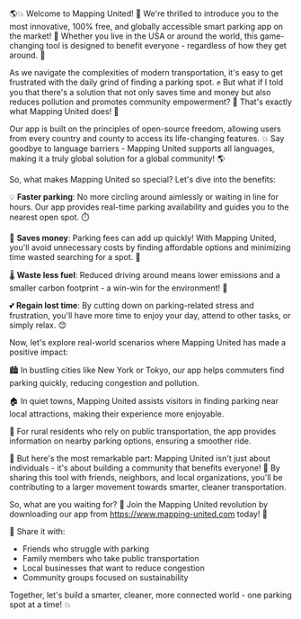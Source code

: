 🌎💥 Welcome to Mapping United! 🤝 We're thrilled to introduce you to the most innovative, 100% free, and globally accessible smart parking app on the market! 🚀 Whether you live in the USA or around the world, this game-changing tool is designed to benefit everyone - regardless of how they get around. 💪

As we navigate the complexities of modern transportation, it's easy to get frustrated with the daily grind of finding a parking spot. ✊ But what if I told you that there's a solution that not only saves time and money but also reduces pollution and promotes community empowerment? 🌟 That's exactly what Mapping United does! 🚀

Our app is built on the principles of open-source freedom, allowing users from every country and county to access its life-changing features. 💥 Say goodbye to language barriers - Mapping United supports all languages, making it a truly global solution for a global community! 🌎

So, what makes Mapping United so special? Let's dive into the benefits:

💡 **Faster parking**: No more circling around aimlessly or waiting in line for hours. Our app provides real-time parking availability and guides you to the nearest open spot. ⏱️

💸 **Saves money**: Parking fees can add up quickly! With Mapping United, you'll avoid unnecessary costs by finding affordable options and minimizing time wasted searching for a spot. 💸

🌡 **Waste less fuel**: Reduced driving around means lower emissions and a smaller carbon footprint - a win-win for the environment! 🌿

💕 **Regain lost time**: By cutting down on parking-related stress and frustration, you'll have more time to enjoy your day, attend to other tasks, or simply relax. 😊

Now, let's explore real-world scenarios where Mapping United has made a positive impact:

🏙️ In bustling cities like New York or Tokyo, our app helps commuters find parking quickly, reducing congestion and pollution.

🏠 In quiet towns, Mapping United assists visitors in finding parking near local attractions, making their experience more enjoyable.

🚂 For rural residents who rely on public transportation, the app provides information on nearby parking options, ensuring a smoother ride.

🌟 But here's the most remarkable part: Mapping United isn't just about individuals - it's about building a community that benefits everyone! 🤝 By sharing this tool with friends, neighbors, and local organizations, you'll be contributing to a larger movement towards smarter, cleaner transportation.

So, what are you waiting for? 🎉 Join the Mapping United revolution by downloading our app from https://www.mapping-united.com today! 📲

🌟 Share it with:

* Friends who struggle with parking
* Family members who take public transportation
* Local businesses that want to reduce congestion
* Community groups focused on sustainability

Together, let's build a smarter, cleaner, more connected world - one parking spot at a time! 💥